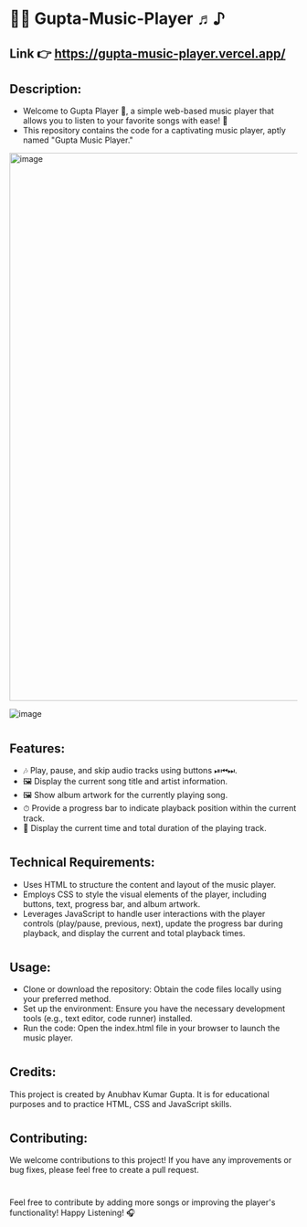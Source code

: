 # 📀🎵 Gupta-Music-Player ♬♪

## Link 👉 https://gupta-music-player.vercel.app/

## Description:

- Welcome to Gupta Player 🎉, a simple web-based music player that allows you to listen to your favorite songs with ease! 🎸
- This repository contains the code for a captivating music player, aptly named "Gupta Music Player."

<img width="959" alt="image" src="https://github.com/AnubhavKumarGupta/Gupta-Music-Player/assets/122034618/12505d8b-d0d9-4b9e-8921-799f8a1d2c54">

![image](https://github.com/AnubhavKumarGupta/Gupta-Music-Player/assets/122034618/3ae72317-0812-4ded-ae15-1bd4b8693ab6)



# 

## Features:

- 🎶 Play, pause, and skip audio tracks using buttons ⏯⏮⏭.
- 🖼 Display the current song title and artist information.
- 🖼 Show album artwork for the currently playing song.
- ⏱ Provide a progress bar to indicate playback position within the current track.
- 🔄 Display the current time and total duration of the playing track.

# 

## Technical Requirements:

- Uses HTML to structure the content and layout of the music player.
- Employs CSS to style the visual elements of the player, including buttons, text, progress bar, and album artwork.
- Leverages JavaScript to handle user interactions with the player controls (play/pause, previous, next), update the 
progress bar during playback, and display the current and total playback times.

# 

## Usage:

- Clone or download the repository: Obtain the code files locally using your preferred method.
- Set up the environment: Ensure you have the necessary development tools (e.g., text editor, code runner) installed.
- Run the code: Open the index.html file in your browser to launch the music player.

#  

## Credits:

This project is created by Anubhav Kumar Gupta. It is for educational purposes and to practice HTML, CSS and JavaScript skills.

#

## Contributing:

We welcome contributions to this project! If you have any improvements or bug fixes, please feel free to create a pull request.

#
Feel free to contribute by adding more songs or improving the player's functionality!
Happy Listening! 🎧
